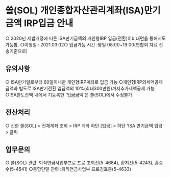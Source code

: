 # 쏠(SOL) 개인종합자산관리계좌(ISA)만기금액 IRP입금 안내
○ 2020년 세법개정에 따른 ISA만기금액의 개인형IRP 입금(전환)이비대면을 통해서도 가능함.
○이행일 : 2021.03.02○ 입금가능 시간 :평일 08:00~19:00(연합회 자료 전송기준으로)
## 유의사항
○ ISA만기일로부터 60일이내만 개인형IRP계좌로 입금 가능
○개인형IRP의세액공제금액과 별도로 ISA만기전환 입금액의 10%(최대300만원)까지추가세액공제 가능
○ISA한도잔액 내에서 기등록한 '입금금액'은 쏠(SOL)에서 수정불가
## 전산처리
○ 신한 쏠(SOL) > 전체계좌 조회 > IRP 계좌 하단 [입금] > 하단 'ISA 만기금액 입금' > 클릭
## 업무문의
○ 쏠(SOL) 관련: 퇴직연금사업부프로 프로 조희진(5-4684), 황지선(5-4243), 홍승수(5-4541)
○통합단말 관련 :퇴직연금사업부 프로김효종(5-4633)
